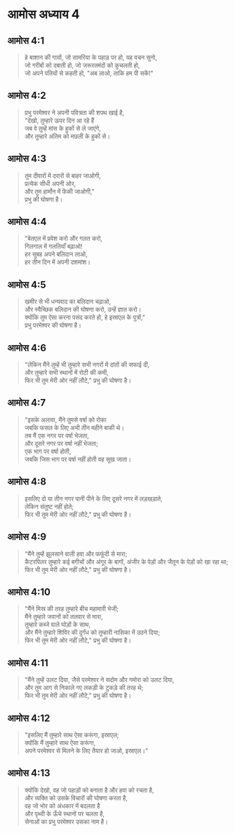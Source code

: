 # आमोस अध्याय 4

## आमोस 4:1

> हे बाशान की गायों, जो सामरिया के पहाड़ पर हो, यह वचन सुनो,  
> जो गरीबों को दबाती हो, जो जरूरतमंदों को कुचलती हो,  
> जो अपने पतियों से कहती हो, "अब लाओ, ताकि हम पी सकें!"

## आमोस 4:2

> प्रभु परमेश्वर ने अपनी पवित्रता की शपथ खाई है,  
> "देखो, तुम्हारे ऊपर दिन आ रहे हैं  
> जब वे तुम्हें मांस के हुकों से ले जाएंगे,  
> और तुम्हारे अंतिम को मछली के हुकों से।

## आमोस 4:3

> तुम दीवारों में दरारों से बाहर जाओगी,  
> प्रत्येक सीधी अपनी ओर,  
> और तुम हार्मोन में फेंकी जाओगी,"  
> प्रभु की घोषणा है।

## आमोस 4:4

> "बेतएल में प्रवेश करो और गलत करो,  
> गिलगाल में गलतियाँ बढ़ाओ!  
> हर सुबह अपने बलिदान लाओ,  
> हर तीन दिन में अपनी दशमांश।

## आमोस 4:5

> खमीर से भी धन्यवाद का बलिदान चढ़ाओ,  
> और स्वैच्छिक बलिदान की घोषणा करो, उन्हें ज्ञात करो।  
> क्योंकि तुम ऐसा करना पसंद करते हो, हे इस्राएल के पुत्रों,"  
> प्रभु परमेश्वर की घोषणा है।

## आमोस 4:6

> "लेकिन मैंने तुम्हें भी तुम्हारे सभी नगरों में दांतों की सफाई दी,  
> और तुम्हारे सभी स्थानों में रोटी की कमी,  
> फिर भी तुम मेरी ओर नहीं लौटे," प्रभु की घोषणा है।

## आमोस 4:7

> "इसके अलावा, मैंने तुमसे वर्षा को रोका  
> जबकि फसल के लिए अभी तीन महीने बाकी थे।  
> तब मैं एक नगर पर वर्षा भेजता,  
> और दूसरे नगर पर वर्षा नहीं भेजता;  
> एक भाग पर वर्षा होती,  
> जबकि जिस भाग पर वर्षा नहीं होती वह सूख जाता।

## आमोस 4:8

> इसलिए दो या तीन नगर पानी पीने के लिए दूसरे नगर में लड़खड़ाते,  
> लेकिन संतुष्ट नहीं होते;  
> फिर भी तुम मेरी ओर नहीं लौटे," प्रभु की घोषणा है।

## आमोस 4:9

> "मैंने तुम्हें झुलसाने वाली हवा और फफूंदी से मारा;  
> कैटरपिलर तुम्हारे कई बगीचों और अंगूर के बागों, अंजीर के पेड़ों और जैतून के पेड़ों को खा रहा था;  
> फिर भी तुम मेरी ओर नहीं लौटे," प्रभु की घोषणा है।

## आमोस 4:10

> "मैंने मिस्र की तरह तुम्हारे बीच महामारी भेजी;  
> मैंने तुम्हारे जवानों को तलवार से मारा,  
> तुम्हारे कब्जे वाले घोड़ों के साथ,  
> और मैंने तुम्हारे शिविर की दुर्गंध को तुम्हारी नासिका में उठने दिया;  
> फिर भी तुम मेरी ओर नहीं लौटे," प्रभु की घोषणा है।

## आमोस 4:11

> "मैंने तुम्हें उलट दिया, जैसे परमेश्वर ने सदोम और गमोरा को उलट दिया,  
> और तुम आग से निकाले गए लकड़ी के टुकड़े की तरह थे;  
> फिर भी तुम मेरी ओर नहीं लौटे," प्रभु की घोषणा है।

## आमोस 4:12

> "इसलिए मैं तुम्हारे साथ ऐसा करूंगा, इस्राएल;  
> क्योंकि मैं तुम्हारे साथ ऐसा करूंगा,  
> अपने परमेश्वर से मिलने के लिए तैयार हो जाओ, इस्राएल।"

## आमोस 4:13

> क्योंकि देखो, वह जो पहाड़ों को बनाता है और हवा को रचता है,  
> और व्यक्ति को उसके विचारों की घोषणा करता है,  
> वह जो भोर को अंधकार में बदलता है  
> और पृथ्वी के ऊँचे स्थानों पर चलता है,  
> सेनाओं का प्रभु परमेश्वर उसका नाम है।
